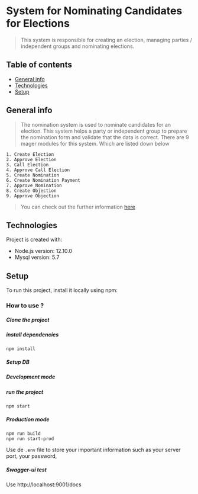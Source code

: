 # System for Nominating Candidates for Elections
> This system is responsible for creating an election, managing parties / independent groups and nominating elections.

## Table of contents
* [General info](#general-info)
* [Technologies](#technologies)
* [Setup](#setup)

## General info
> The nomination system is used to nominate candidates for an election. This system helps a party or independent group to prepare the nomination form and validate that the data is correct.
There are 9 mager modules for this system. Which are listed down below


    1. Create Election
    2. Approve Election
    3. Call Election
    4. Approve Call Election
    5. Create Nomination
    6. Create Nomination Payment
    7. Approve Nomination
    8. Create Objection
    9. Approve Objection

>You can check out the further information [here](https://github.com/ECLK/Nomination/blob/master/generalInfo.md)

## Technologies
Project is created with:
* Node.js version: 12.10.0
* Mysql version: 5.7

## Setup
To run this project, install it locally using npm:

### How to use ?

##### Clone the project

##### install dependencies

```
npm install
```

##### Setup DB


##### Development mode


##### run the project
```
npm start
```

##### Production mode

```
npm run build
npm run start-prod
```

Use de `.env` file to store your important information such as your server port, your password, 

##### Swagger-ui test

Use http://localhost:9001/docs
